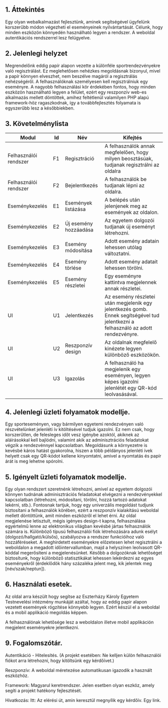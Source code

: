 ## 1. Áttekintés

Egy olyan webalkalmazást fejlesztünk, aminek segítségével ügyfelünk korszerűbb módon végezheti el eseményeinek nyilvántartását. Célunk, hogy minden  eszközön könnyedén használható legyen a rendszer. A weboldal autentikációs rendszerrel lesz felügyelve.

## 2. Jelenlegi helyzet

Megrendelőnk eddig papír alapon vezette a különféle sportrendezvényekre való regisztrálást. Ez meglehetősen nehézkes megoldásnak bizonyul, mivel a papír könnyen elveszhet, nem beszélve magáról a regisztrálás nehézségéről. A felhasználóknak személyesen kell regisztrálniuk egy eseményre. A nagyobb felhasználási kör érdekében fontos, hogy minden eszközön használható legyen a felület, ezért egy reszponzív web-es alkalmazás mellett döntöttek, amihez feltétlenül valamilyen PHP alapú framework-höz ragaszkodnak, így a továbbfejlesztés folyamata is egyszerűbb lesz a későbbiekben.



## 3. Követelménylista

| Modul  | Id | Név | Kifejtés |
| ------------- | ------------- | ------------- | -------------|
| Felhasználói rendszer | F1  | Regisztráció | A felhasználók annak megfelelően, hogy milyen beosztásúak, tudjanak regisztrálni az oldalra |
| Felhasználói rendszer | F2  | Bejelentkezés | A felhasználók be tudjanak lépni az oldalra. |
| Eseménykezelés | E1  | Események listázása | A belépés után jelenjenek meg az események az oldalon. |
| Eseménykezelés | E2  | Új esemény hozzáadása | Az egyetem dolgozói tudjanak új eseményt létrehozni. |
| Eseménykezelés | E3  | Esemény módosítása | Adott esemény adatain lehessen utólag változtatni.  |
| Eseménykezelés  | E4  | Esemény törlése | Adott esemény adatait lehessen törölni. |
| Eseménykezelés | E5  | Esemény részletei | Egy eseményre kattintva megjelennek annak részletei. |
| UI  | U1  | Jelentkezés | Az esemény részletei után megjelenik egy jelentkezés gomb. Ennek segítségével tud jelentkezni a felhasználó az adott rendezvényre. |
| UI  | U2  | Reszponzív design | Az oldalnak megfelelő kinézete legyen különböző eszközökön. |
| UI  | U3  | Igazolás | A felhasználó ha megjelenik egy eseményen, legyen képes igazolni jelenlétét egy QR-kód leolvasásával. |

## 4. Jelenlegi üzleti folyamatok modellje.
Egy sporteseményen, vagy bármilyen egyetemi rendezvényen való részvételünket jelenléti ív kitöltésével tudjuk igazolni. Ez nem csak, hogy korszerűtlen, de felesleges időt vesz igénybe azoktól, akiknek az aláírásokkal kell bajlódni, valamint akik az adminisztrációs feladatokat végzik a rendezvénnyel kapcsolatban. Megoldásunk a környezetre is kevésbé káros hatást gyakorolna, hiszen a több példányos jelenléti ívek helyett csak egy QR-kódot kellene kinyomtatni, amivel a nyomtatás és papír árát is meg lehetne spórolni.

## 5. Igényelt üzleti folyamatok modellje.
Egy olyan rendszert szeretnénk létrehozni, amivel az egyetem dolgozói könnyen tudnának adminisztrációs feladatokat elvégezni a rendezvényekkel kapcsolatban (létrehozni, módosítani, törölni, hozzá tartozó adatokat lekérni, stb.). Fontosnak tartjuk, hogy egy univerzális megoldást tudjunk biztosítani a felhasználók körében, ezért a reszponzív kialakítású weboldal mellett döntöttünk, amit minden eszközről el lehet érni. Az oldal megjelenése letisztult, mégis igényes design-t kapna, felhasználása egyértelmű lenne az elektronikus világban kevésbé jártas felhasználók számára is. Különböző típusú felhasználói fiók létrehozására adunk esélyt (dolgozó/hallgató/külsős), szabályozva a rendszer funkcióihoz való hozzáféréseket. A meghirdetett eseményekre előzetesen lehet regisztrálni a weboldalon a megadott időintervallumban, majd a helyszínen leolvasott QR-kóddal megerősíteni a megjelenésünket. Később a dolgozóknak lehetőséget biztosítunk, hogy különböző statisztikákat lehessen lekérdezni az egyes eseményekről (érdeklődök hány százaléka jelent meg, kik jelentek meg [név/szak/neptun]).

## 6. Használati esetek.
Az oldal arra készült hogy segítse az Eszterházy Károly Egyetem Testnevelési intézmény munkáját azáltal, hogy az eddig papir alapon vezetett események 
rögzítése könnyebb legyen. Ezért készül el a weboldal és a mobil applikáció megoldás képpen.

A felhasználónak lehetősége lesz a weboldalon illetve mobil applikáción megjelent eseményekre jelentkezni.

## 9. Fogalomszótár.

Autentikáció - Hitelesítés. (A projekt esetében: Ne kelljen külön felhasználói fiókot arra létrehozni, hogy kitöltsünk egy kérdőívet.)

Reszponzív: A weboldal méretezése automatikusan igazodik a használt eszközhöz.

Framework: Magyarul keretrendszer. Jelen esetben olyan eszköz, amely segíti a projekt hatékony fejlesztését.

Hivatkozás: Itt: Az elérési út, amin keresztül megnyílik egy kérdőív. Egy link.


